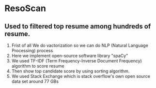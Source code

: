 # ResoScan
## Used to filtered top resume among hundreds of resume.

1. Frist of all We do vactorization so we can do NLP (Natural Language Processing) process
2. Here we implement open-source software library "spaCy"
3. We used TF-IDF (Term Frequency-Inverse Document Frequency) algorithm to score resume
4. Then show top candidate score by using sorting algorithm.
5. We used Stack Exchange which is stack overflow's own open source data set around 77 GBs

